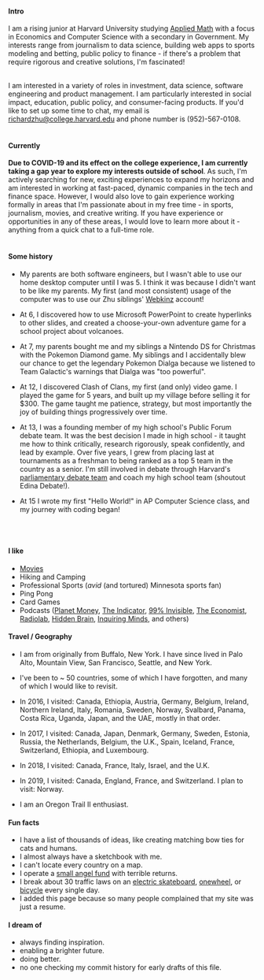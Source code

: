 
#### Intro
I am a rising junior at Harvard University studying <a href="https://www.seas.harvard.edu/applied-mathematics">Applied Math</a> with a focus in Economics and Computer Science with a secondary in Government. My interests range from journalism to data science, building web apps to sports modeling and betting, public policy to finance - if there's a problem that require rigorous and creative solutions, I'm fascinated!

<br>
I am interested in a variety of roles in investment, data science, software engineering and product management. I am particularly interested in social impact, education, public policy, and consumer-facing products. If you'd like to set up some time to chat, my email is <a href="mailto:richardzhu@college.harvard.edu">richardzhu@college.harvard.edu</a>
 and phone number is (952)-567-0108.
<br><br>

#### Currently
**Due to COVID-19 and its effect on the college experience, I am currently taking a gap year to explore my interests outside of school**. As such, I'm actively searching for new, exciting experiences to expand my horizons and am interested in working at fast-paced, dynamic companies in the tech and finance space. However, I would also love to gain experience working formally in areas that I'm passionate about in my free time - in sports, journalism, movies, and creative writing. If you have experience or opportunities in any of these areas, I would love to learn more about it - anything from a quick chat to a full-time role.
<br><br>

#### Some history

- My parents are both software engineers, but I wasn't able to use our home desktop computer until I was 5. I think it was because I didn't want to be like my parents. My first (and most consistent) usage
of the computer was to use our Zhu siblings' [Webkinz](https://www.webkinz.com/) account!

- At 6, I discovered how to use Microsoft PowerPoint to create hyperlinks to other slides, and created a choose-your-own adventure game for a school project about volcanoes.

- At 7, my parents bought me and my siblings a Nintendo DS for Christmas with the Pokemon Diamond game. My siblings and I accidentally blew our chance to get the legendary Pokemon Dialga because we listened to Team Galactic's warnings that Dialga was "too powerful".

- At 12, I discovered Clash of Clans, my first (and only) video game. I played the game for 5 years, and built up my village before selling it for $300. The game taught me patience, strategy, but most importantly the joy of building things progressively over time.

- At 13, I was a founding member of my high school's Public Forum debate team. It was the best decision I made in high school - it taught me how to think critically, research rigorously, speak confidently, and lead by example. Over five years, I grew from placing last at tournaments as a freshman to being ranked as a top 5 team in the country as a senior. I'm still involved in debate through Harvard's [parliamentary debate team](https://www.hcdu.org/) and coach my high school team (shoutout Edina Debate!).

- At 15 I wrote my first "Hello World!" in AP Computer Science class, and my journey with coding began!

<br><br>
#### I like
- [Movies](https://letterboxd.com/rsz64/films/)
- Hiking and Camping
- Professional Sports (*avid* (and tortured) Minnesota sports fan)
- Ping Pong
- Card Games
- Podcasts ([Planet Money](https://www.npr.org/sections/money/), [The Indicator](https://www.npr.org/podcasts/510325/the-indicator-from-planet-money), [99% Invisible](https://99percentinvisible.org/episodes/), [The Economist](http://radio.economist.com/), [Radiolab](https://www.wnycstudios.org/shows/radiolab), [Hidden Brain](https://www.npr.org/series/423302056/hidden-brain), [Inquiring Minds](https://inquiring.show), and others)

#### Travel / Geography

- I am from originally from Buffalo, New York. I have since lived in
Palo Alto, Mountain View, San Francisco, Seattle, and New York.

- I've been to ~ 50 countries, some of which I have forgotten, and many of which I would like to revisit.

- In 2016, I visited: Canada, Ethiopia, Austria, Germany, Belgium, Ireland, Northern Ireland, Italy, Romania, Sweden, Norway, Svalbard, Panama, Costa Rica, Uganda, Japan, and the UAE, mostly in that order.

- In 2017, I visited: Canada, Japan, Denmark, Germany, Sweden, Estonia, Russia, the Netherlands, Belgium, the U.K., Spain, Iceland, France, Switzerland, Ethiopia, and Luxembourg.

- In 2018, I visited: Canada, France, Italy, Israel, and the U.K.

- In 2019, I visited: Canada, England, France, and Switzerland. I plan to visit:  Norway.

- I am an Oregon Trail II enthusiast.

#### Fun facts

- I have a list of thousands of ideas, like creating matching bow ties for cats and humans.
- I almost always have a sketchbook with me.
- I can't locate every country on a map.
- I operate a [small angel fund](http://skepticalinvestments.biz/) with terrible returns.
- I break about 30 traffic laws on an [electric skateboard](https://boostedboards.com/vehicles/shortboards/boosted-mini-x), [onewheel](https://onewheel.com/products/xr), or [bicycle](https://www.citibikenyc.com/) every single day.
- I added this page because so many people complained that my site was just a resume.

#### I dream of

- always finding inspiration.
- enabling a brighter future.
- doing better.
- no one checking my commit history for early drafts of this file.
